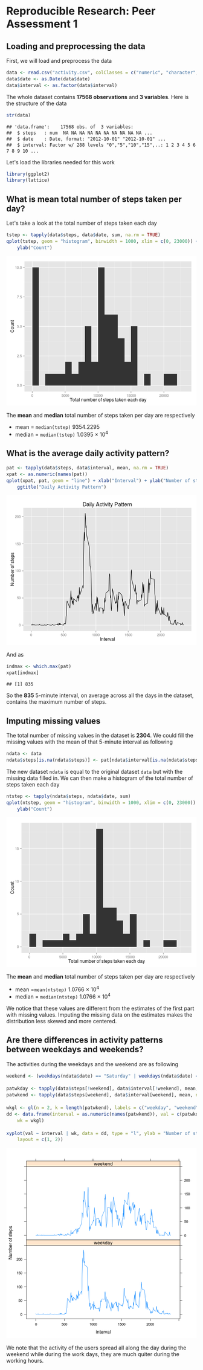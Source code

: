# Reproducible Research: Peer Assessment 1



## Loading and preprocessing the data
First, we will load and preprocess the data

```r
data <- read.csv("activity.csv", colClasses = c("numeric", "character", "numeric"))
data$date <- as.Date(data$date)
data$interval <- as.factor(data$interval)
```

The whole dataset contains **17568 observations** and **3 variables**. Here is the structure of the data

```r
str(data)
```

```
## 'data.frame':	17568 obs. of  3 variables:
##  $ steps   : num  NA NA NA NA NA NA NA NA NA NA ...
##  $ date    : Date, format: "2012-10-01" "2012-10-01" ...
##  $ interval: Factor w/ 288 levels "0","5","10","15",..: 1 2 3 4 5 6 7 8 9 10 ...
```

Let's load the libraries needed for this work

```r
library(ggplot2)
library(lattice)
```


## What is mean total number of steps taken per day?
Let's take a look at the total number of steps taken each day

```r
tstep <- tapply(data$steps, data$date, sum, na.rm = TRUE)
qplot(tstep, geom = "histogram", binwidth = 1000, xlim = c(0, 23000)) + xlab("Total number of steps taken each day") + 
    ylab("Count")
```

![plot of chunk unnamed-chunk-4](figure/unnamed-chunk-4.png) 

The **mean** and **median** total number of steps taken per day are respectively 
* mean = `median(tstep)` 9354.2295 
* median = `median(tstep)` 1.0395 &times; 10<sup>4</sup>

## What is the average daily activity pattern?

```r
pat <- tapply(data$steps, data$interval, mean, na.rm = TRUE)
xpat <- as.numeric(names(pat))
qplot(xpat, pat, geom = "line") + xlab("Interval") + ylab("Number of steps") + 
    ggtitle("Daily Activity Pattern")
```

![plot of chunk unnamed-chunk-5](figure/unnamed-chunk-5.png) 

And as

```r
indmax <- which.max(pat)
xpat[indmax]
```

```
## [1] 835
```

So the **835** 5-minute interval, on average across all the days in the dataset, contains the maximum number of steps.


## Imputing missing values

The total number of missing values in the dataset is **2304**.
We could fill the missing values with the mean of that 5-minute interval as following

```r
ndata <- data
ndata$steps[is.na(ndata$steps)] <- pat[ndata$interval[is.na(ndata$steps)]]
```

The new dataset `ndata`  is equal to the original dataset `data` but with the missing data filled in. We can then make a histogram of the total number of steps taken each day

```r
ntstep <- tapply(ndata$steps, ndata$date, sum)
qplot(ntstep, geom = "histogram", binwidth = 1000, xlim = c(0, 23000)) + xlab("Total number of steps taken each day") + 
    ylab("Count")
```

![plot of chunk unnamed-chunk-8](figure/unnamed-chunk-8.png) 


The **mean** and **median** total number of steps taken per day are respectively 
* mean =`mean(ntstep)` 1.0766 &times; 10<sup>4</sup> 
* median = `median(ntstep)` 1.0766 &times; 10<sup>4</sup>

We notice that these values are different from the estimates of the first part with missing values. Imputing the missing data on the estimates makes the distribution less skewed and more centered.

## Are there differences in activity patterns between weekdays and weekends?
The activities during the weekdays and the weekend are as following


```r
weekend <- (weekdays(ndata$date) == "Saturday" | weekdays(ndata$date) == "Sunday")

patwkday <- tapply(data$steps[!weekend], data$interval[!weekend], mean, na.rm = T)
patwkend <- tapply(data$steps[weekend], data$interval[weekend], mean, na.rm = T)

wkgl <- gl(n = 2, k = length(patwkend), labels = c("weekday", "weekend"))
dd <- data.frame(interval = as.numeric(names(patwkend)), val = c(patwkday, patwkend), 
    wk = wkgl)

xyplot(val ~ interval | wk, data = dd, type = "l", ylab = "Number of steps", 
    layout = c(1, 2))
```

![plot of chunk unnamed-chunk-9](figure/unnamed-chunk-9.png) 

We note that the activity of the users spread all along the day during the weekend while during the work days, they are much quiter during the working hours.


